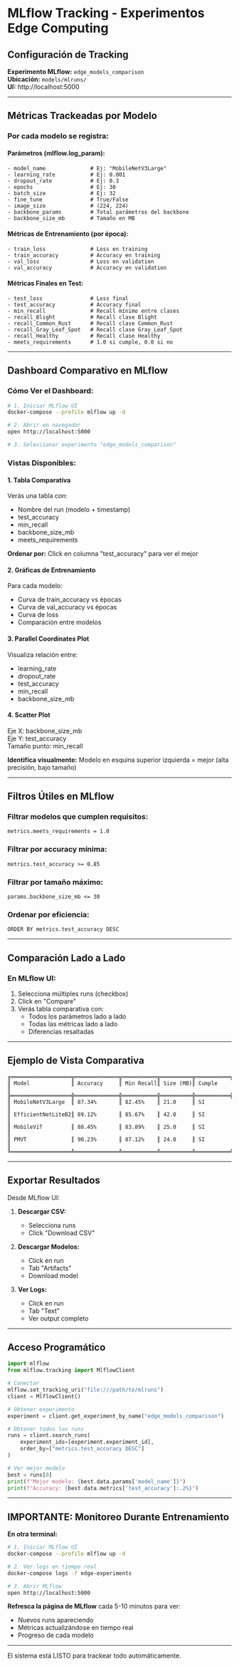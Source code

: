 # MLflow Tracking - Experimentos Edge Computing

## Configuración de Tracking

**Experimento MLflow:** `edge_models_comparison`  
**Ubicación:** `models/mlruns/`  
**UI:** http://localhost:5000

---

## Métricas Trackeadas por Modelo

### **Por cada modelo se registra:**

#### **Parámetros (mlflow.log_param):**
```
- model_name              # Ej: "MobileNetV3Large"
- learning_rate           # Ej: 0.001
- dropout_rate            # Ej: 0.3
- epochs                  # Ej: 30
- batch_size              # Ej: 32
- fine_tune               # True/False
- image_size              # (224, 224)
- backbone_params         # Total parámetros del backbone
- backbone_size_mb        # Tamaño en MB
```

#### **Métricas de Entrenamiento (por época):**
```
- train_loss              # Loss en training
- train_accuracy          # Accuracy en training
- val_loss                # Loss en validation
- val_accuracy            # Accuracy en validation
```

#### **Métricas Finales en Test:**
```
- test_loss               # Loss final
- test_accuracy           # Accuracy final
- min_recall              # Recall mínimo entre clases
- recall_Blight           # Recall clase Blight
- recall_Common_Rust      # Recall clase Common_Rust
- recall_Gray_Leaf_Spot   # Recall clase Gray_Leaf_Spot
- recall_Healthy          # Recall clase Healthy
- meets_requirements      # 1.0 si cumple, 0.0 si no
```

---

## Dashboard Comparativo en MLflow

### **Cómo Ver el Dashboard:**

```bash
# 1. Iniciar MLflow UI
docker-compose --profile mlflow up -d

# 2. Abrir en navegador
open http://localhost:5000

# 3. Seleccionar experimento "edge_models_comparison"
```

### **Vistas Disponibles:**

#### **1. Tabla Comparativa**
Verás una tabla con:
- Nombre del run (modelo + timestamp)
- test_accuracy
- min_recall
- backbone_size_mb
- meets_requirements

**Ordenar por:** Click en columna "test_accuracy" para ver el mejor

#### **2. Gráficas de Entrenamiento**
Para cada modelo:
- Curva de train_accuracy vs épocas
- Curva de val_accuracy vs épocas
- Curva de loss
- Comparación entre modelos

#### **3. Parallel Coordinates Plot**
Visualiza relación entre:
- learning_rate
- dropout_rate
- test_accuracy
- min_recall
- backbone_size_mb

#### **4. Scatter Plot**
Eje X: backbone_size_mb  
Eje Y: test_accuracy  
Tamaño punto: min_recall

**Identifica visualmente:** Modelo en esquina superior izquierda = mejor (alta precisión, bajo tamaño)

---

## Filtros Útiles en MLflow

### **Filtrar modelos que cumplen requisitos:**
```
metrics.meets_requirements = 1.0
```

### **Filtrar por accuracy mínima:**
```
metrics.test_accuracy >= 0.85
```

### **Filtrar por tamaño máximo:**
```
params.backbone_size_mb <= 30
```

### **Ordenar por eficiencia:**
```
ORDER BY metrics.test_accuracy DESC
```

---

## Comparación Lado a Lado

### **En MLflow UI:**

1. Selecciona múltiples runs (checkbox)
2. Click en "Compare"
3. Verás tabla comparativa con:
   - Todos los parámetros lado a lado
   - Todas las métricas lado a lado
   - Diferencias resaltadas

---

## Ejemplo de Vista Comparativa

```
╔═══════════════════╦══════════════╦═══════════╦══════════╦═══════════╗
║ Model             ║ Accuracy     ║ Min Recall║ Size (MB)║ Cumple    ║
╠═══════════════════╬══════════════╬═══════════╬══════════╬═══════════╣
║ MobileNetV3Large  ║ 87.34%       ║ 82.45%    ║ 21.0     ║ SI        ║
║ EfficientNetLiteB2║ 89.12%       ║ 85.67%    ║ 42.0     ║ SI        ║
║ MobileViT         ║ 88.45%       ║ 83.89%    ║ 25.0     ║ SI        ║
║ PMVT              ║ 90.23%       ║ 87.12%    ║ 24.0     ║ SI        ║
╚═══════════════════╩══════════════╩═══════════╩══════════╩═══════════╝
```

---

## Exportar Resultados

Desde MLflow UI:

1. **Descargar CSV:**
   - Selecciona runs
   - Click "Download CSV"

2. **Descargar Modelos:**
   - Click en run
   - Tab "Artifacts"
   - Download model

3. **Ver Logs:**
   - Click en run
   - Tab "Text"
   - Ver output completo

---

## Acceso Programático

```python
import mlflow
from mlflow.tracking import MlflowClient

# Conectar
mlflow.set_tracking_uri("file:///path/to/mlruns")
client = MlflowClient()

# Obtener experimento
experiment = client.get_experiment_by_name("edge_models_comparison")

# Obtener todos los runs
runs = client.search_runs(
    experiment_ids=[experiment.experiment_id],
    order_by=["metrics.test_accuracy DESC"]
)

# Ver mejor modelo
best = runs[0]
print(f"Mejor modelo: {best.data.params['model_name']}")
print(f"Accuracy: {best.data.metrics['test_accuracy']:.2%}")
```

---

## IMPORTANTE: Monitoreo Durante Entrenamiento

**En otra terminal:**

```bash
# 1. Iniciar MLflow UI
docker-compose --profile mlflow up -d

# 2. Ver logs en tiempo real
docker-compose logs -f edge-experiments

# 3. Abrir MLflow
open http://localhost:5000
```

**Refresca la página de MLflow** cada 5-10 minutos para ver:
- Nuevos runs apareciendo
- Métricas actualizándose en tiempo real
- Progreso de cada modelo

---

El sistema está LISTO para trackear todo automáticamente.


